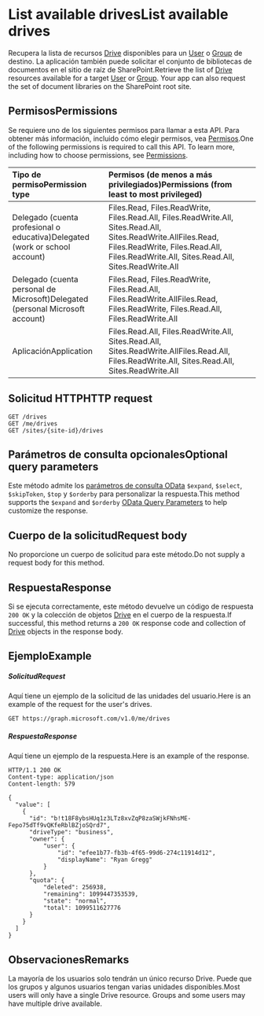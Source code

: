 # <a name="list-available-drives"></a><span data-ttu-id="28bd1-101">List available drives</span><span class="sxs-lookup"><span data-stu-id="28bd1-101">List available drives</span></span>

<span data-ttu-id="28bd1-p101">Recupera la lista de recursos [Drive](../resources/drive.md) disponibles para un [User](../resources/user.md) o [Group](../resources/group.md) de destino. La aplicación también puede solicitar el conjunto de bibliotecas de documentos en el sitio de raíz de SharePoint.</span><span class="sxs-lookup"><span data-stu-id="28bd1-p101">Retrieve the list of [Drive](../resources/drive.md) resources available for a target [User](../resources/user.md) or [Group](../resources/group.md). Your app can also request the set of document libraries on the SharePoint root site.</span></span>

## <a name="permissions"></a><span data-ttu-id="28bd1-104">Permisos</span><span class="sxs-lookup"><span data-stu-id="28bd1-104">Permissions</span></span>

<span data-ttu-id="28bd1-p102">Se requiere uno de los siguientes permisos para llamar a esta API. Para obtener más información, incluido cómo elegir permisos, vea [Permisos](../../../concepts/permissions_reference.md).</span><span class="sxs-lookup"><span data-stu-id="28bd1-p102">One of the following permissions is required to call this API. To learn more, including how to choose permissions, see [Permissions](../../../concepts/permissions_reference.md).</span></span>

|<span data-ttu-id="28bd1-107">Tipo de permiso</span><span class="sxs-lookup"><span data-stu-id="28bd1-107">Permission type</span></span>      | <span data-ttu-id="28bd1-108">Permisos (de menos a más privilegiados)</span><span class="sxs-lookup"><span data-stu-id="28bd1-108">Permissions (from least to most privileged)</span></span>              |
|:--------------------|:---------------------------------------------------------|
|<span data-ttu-id="28bd1-109">Delegado (cuenta profesional o educativa)</span><span class="sxs-lookup"><span data-stu-id="28bd1-109">Delegated (work or school account)</span></span> | <span data-ttu-id="28bd1-110">Files.Read, Files.ReadWrite, Files.Read.All, Files.ReadWrite.All, Sites.Read.All, Sites.ReadWrite.All</span><span class="sxs-lookup"><span data-stu-id="28bd1-110">Files.Read, Files.ReadWrite, Files.Read.All, Files.ReadWrite.All, Sites.Read.All, Sites.ReadWrite.All</span></span>    |
|<span data-ttu-id="28bd1-111">Delegado (cuenta personal de Microsoft)</span><span class="sxs-lookup"><span data-stu-id="28bd1-111">Delegated (personal Microsoft account)</span></span> | <span data-ttu-id="28bd1-112">Files.Read, Files.ReadWrite, Files.Read.All, Files.ReadWrite.All</span><span class="sxs-lookup"><span data-stu-id="28bd1-112">Files.Read, Files.ReadWrite, Files.Read.All, Files.ReadWrite.All</span></span>    |
|<span data-ttu-id="28bd1-113">Aplicación</span><span class="sxs-lookup"><span data-stu-id="28bd1-113">Application</span></span> | <span data-ttu-id="28bd1-114">Files.Read.All, Files.ReadWrite.All, Sites.Read.All, Sites.ReadWrite.All</span><span class="sxs-lookup"><span data-stu-id="28bd1-114">Files.Read.All, Files.ReadWrite.All, Sites.Read.All, Sites.ReadWrite.All</span></span> |

## <a name="http-request"></a><span data-ttu-id="28bd1-115">Solicitud HTTP</span><span class="sxs-lookup"><span data-stu-id="28bd1-115">HTTP request</span></span>

<!-- { "blockType": "ignored" } -->

```http
GET /drives
GET /me/drives
GET /sites/{site-id}/drives
```

## <a name="optional-query-parameters"></a><span data-ttu-id="28bd1-116">Parámetros de consulta opcionales</span><span class="sxs-lookup"><span data-stu-id="28bd1-116">Optional query parameters</span></span>
<span data-ttu-id="28bd1-117">Este método admite los [parámetros de consulta OData](../../../concepts/query_parameters.md) `$expand`, `$select`, `$skipToken`, `$top` y `$orderby` para personalizar la respuesta.</span><span class="sxs-lookup"><span data-stu-id="28bd1-117">This method supports the `$expand` and `$orderby` [OData Query Parameters](../../../concepts/query_parameters.md) to help customize the response.</span></span>

## <a name="request-body"></a><span data-ttu-id="28bd1-118">Cuerpo de la solicitud</span><span class="sxs-lookup"><span data-stu-id="28bd1-118">Request body</span></span>

<span data-ttu-id="28bd1-119">No proporcione un cuerpo de solicitud para este método.</span><span class="sxs-lookup"><span data-stu-id="28bd1-119">Do not supply a request body for this method.</span></span>

## <a name="response"></a><span data-ttu-id="28bd1-120">Respuesta</span><span class="sxs-lookup"><span data-stu-id="28bd1-120">Response</span></span>

<span data-ttu-id="28bd1-121">Si se ejecuta correctamente, este método devuelve un código de respuesta `200 OK` y la colección de objetos [Drive](../resources/drive.md) en el cuerpo de la respuesta.</span><span class="sxs-lookup"><span data-stu-id="28bd1-121">If successful, this method returns a `200 OK` response code and collection of [Drive](../resources/drive.md) objects in the response body.</span></span>

## <a name="example"></a><span data-ttu-id="28bd1-122">Ejemplo</span><span class="sxs-lookup"><span data-stu-id="28bd1-122">Example</span></span>

##### <a name="request"></a><span data-ttu-id="28bd1-123">Solicitud</span><span class="sxs-lookup"><span data-stu-id="28bd1-123">Request</span></span>

<span data-ttu-id="28bd1-124">Aquí tiene un ejemplo de la solicitud de las unidades del usuario.</span><span class="sxs-lookup"><span data-stu-id="28bd1-124">Here is an example of the request for the user's drives.</span></span>

<!-- {
  "blockType": "request",
  "name": "get_drives"
}-->

```http
GET https://graph.microsoft.com/v1.0/me/drives
```

##### <a name="response"></a><span data-ttu-id="28bd1-125">Respuesta</span><span class="sxs-lookup"><span data-stu-id="28bd1-125">Response</span></span>

<span data-ttu-id="28bd1-126">Aquí tiene un ejemplo de la respuesta.</span><span class="sxs-lookup"><span data-stu-id="28bd1-126">Here is an example of the response.</span></span>
<!-- {
  "blockType": "response",
  "truncated": true,
  "@odata.type": "microsoft.graph.drive",
  "isCollection": true
} -->
```http
HTTP/1.1 200 OK
Content-type: application/json
Content-length: 579

{
  "value": [
    {
      "id": "b!t18F8ybsHUq1z3LTz8xvZqP8zaSWjkFNhsME-Fepo75dTf9vQKfeRblBZjoSQrd7",
      "driveType": "business",
      "owner": {
          "user": {
              "id": "efee1b77-fb3b-4f65-99d6-274c11914d12",
              "displayName": "Ryan Gregg"
          }
      },
      "quota": {
          "deleted": 256938,
          "remaining": 1099447353539,
          "state": "normal",
          "total": 1099511627776
      }
    }
  ]
}
```

## <a name="remarks"></a><span data-ttu-id="28bd1-127">Observaciones</span><span class="sxs-lookup"><span data-stu-id="28bd1-127">Remarks</span></span>

<span data-ttu-id="28bd1-p103">La mayoría de los usuarios solo tendrán un único recurso Drive. Puede que los grupos y algunos usuarios tengan varias unidades disponibles.</span><span class="sxs-lookup"><span data-stu-id="28bd1-p103">Most users will only have a single Drive resource. Groups and some users may have multiple drive available.</span></span>

<!-- uuid: 8fcb5dbc-d5aa-4681-8e31-b001d5168d79
2015-10-25 14:57:30 UTC -->
<!-- {
  "type": "#page.annotation",
  "description": "List drives",
  "keywords": "",
  "section": "documentation",
  "tocPath": "OneDrive/Drive/List Drives"
}-->
